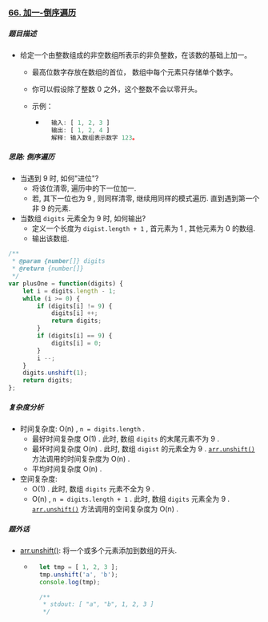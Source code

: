 ### [66. 加一-倒序遍历](https://leetcode-cn.com/problems/plus-one/)

##### 题目描述

* 给定一个由整数组成的非空数组所表示的非负整数，在该数的基础上加一。

    * 最高位数字存放在数组的首位， 数组中每个元素只存储单个数字。

    * 你可以假设除了整数 0 之外，这个整数不会以零开头。

    * 示例：

        * ```javascript
            输入: [ 1, 2, 3 ]
            输出: [ 1, 2, 4 ]
            解释: 输入数组表示数字 123。
            ```




##### 思路: 倒序遍历

* 当遇到 9 时, 如何"进位"?
    * 将该位清零, 遍历中的下一位加一.
    * 若, 其下一位也为 9 , 则同样清零, 继续用同样的模式遍历. 直到遇到第一个非 9 的元素.
* 当数组 `digits` 元素全为 9 时, 如何输出?
    * 定义一个长度为 `digist.length + 1` , 首元素为 1 , 其他元素为 0 的数组. 
    * 输出该数组.

```javascript
/**
 * @param {number[]} digits
 * @return {number[]}
 */
var plusOne = function(digits) {
    let i = digits.length - 1;
    while (i >= 0) {
        if (digits[i] != 9) {
            digits[i] ++;
            return digits;
        }
        if (digits[i] == 9) {
            digits[i] = 0;
        }
        i --;
    }
    digits.unshift(1);
    return digits;
};
```

##### 复杂度分析

* 时间复杂度: O(n) , `n = digits.length` .
    * 最好时间复杂度 O(1) . 此时, 数组 `digits` 的末尾元素不为 9 .
    * 最坏时间复杂度 O(n) . 此时, 数组 `digist` 的元素全为 9 . [`arr.unshift()`](https://tc39.es/ecma262/#sec-array.prototype.unshift) 方法调用的时间复杂度为 O(n) .
    * 平均时间复杂度 O(n) .
* 空间复杂度:
    * O(1) . 此时, 数组 `digits` 元素不全为 9 .
    * O(n) , `n = digits.length + 1` . 此时, 数组 `digits` 元素全为 9 . [`arr.unshift()`](https://tc39.es/ecma262/#sec-array.prototype.unshift) 方法调用的空间复杂度为 O(n) .



##### 题外话

* [arr.unshift()](https://developer.mozilla.org/zh-CN/docs/Web/JavaScript/Reference/Global_Objects/Array/unshift): 将一个或多个元素添加到数组的开头.

    * ```javascript
        let tmp = [ 1, 2, 3 ];
        tmp.unshift('a', 'b');
        console.log(tmp);
        
        /**
         * stdout: [ "a", "b", 1, 2, 3 ]
         */
        ```
